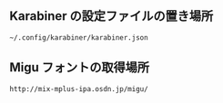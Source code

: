 ## Karabiner の設定ファイルの置き場所

    ~/.config/karabiner/karabiner.json

## Migu フォントの取得場所

    http://mix-mplus-ipa.osdn.jp/migu/

